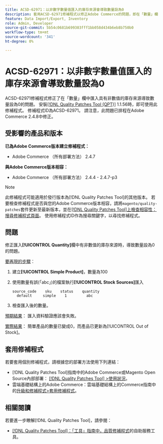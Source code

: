 ```yaml
---
title: ACSD-62971：以非數字數量值匯入的庫存來源會導致數量設為0
description: 套用ACSD-62971修補程式以修正Adobe Commerce的問題，即在「數量」欄中匯入具有非數值的庫存來源會導致數量設為0。
feature: Data Import/Export, Inventory
role: Admin, Developer
source-git-commit: 5b54c0681b699303fff1bb058d434b6eb8b750b0
workflow-type: tm+mt
source-wordcount: '341'
ht-degree: 0%

---
```



# ACSD-62971：以非數字數量值匯入的庫存來源會導致數量設為0

ACSD-62971修補程式修正了在「數量」欄中匯入具有非數值的庫存來源導致數量設為0的問題。 安裝[[!DNL Quality Patches Tool (QPT)]](/help/tools/quality-patches-tool/quality-patches-tool-to-self-serve-quality-patches.md) 1.1.56時，即可使用此修補程式。 修補程式ID為ACSD-62971。 請注意，此問題已排程在Adobe Commerce 2.4.8中修正。

## 受影響的產品和版本

**已為Adobe Commerce版本建立修補程式：**

* Adobe Commerce （所有部署方法） 2.4.7

**與Adobe Commerce版本相容：**

* Adobe Commerce （所有部署方法） 2.4.4 - 2.4.7-p3

>[!NOTE]
>
>此修補程式可能適用於發行版本為[!DNL Quality Patches Tool]的其他版本。 若要檢查修補程式是否與您的Adobe Commerce版本相容，請將`magento/quality-patches`套件更新至最新版本，並在[[!DNL Quality Patches Tool]上檢查相容性：搜尋修補程式頁面](https://experienceleague.adobe.com/tools/commerce-quality-patches/index.html?lang=zh-Hant)。 使用修補程式ID作為搜尋關鍵字，以尋找修補程式。

## 問題

修正匯入&#x200B;**[!UICONTROL Quantity]**&#x200B;欄中有非數值的庫存來源時，導致數量設為0的問題。

<u>要再現的步驟</u>：

1. 建立&#x200B;**[!UICONTROL Simple Product]**，數量為100
1. 使用數量有誤(「abc」)的檔案執行&#x200B;**[!UICONTROL Stock Sources]**&#x200B;匯入

   ```table
   source_code    sku    status    quantity
     default     simple    1         abc
   ```

1. 檢查匯入後的數量。

<u>預期結果</u>：
匯入資料驗證應該會失敗。

<u>實際結果</u>：
簡單產品的數量已變成0，而產品已更新為[!UICONTROL Out of Stock]。

## 套用修補程式

若要套用個別修補程式，請根據您的部署方法使用下列連結：

* [!DNL Quality Patches Tool]指南中的Adobe Commerce或Magento Open Source內部部署： [[!DNL Quality Patches Tool] >使用狀況](/help/tools/quality-patches-tool/usage.md)。
* 雲端基礎結構上的Adobe Commerce：雲端基礎結構上的Commerce指南中的[升級和修補程式>套用修補程式](https://experienceleague.adobe.com/docs/commerce-cloud-service/user-guide/develop/upgrade/apply-patches.html?lang=zh-Hant)。

## 相關閱讀

若要進一步瞭解[!DNL Quality Patches Tool]，請參閱：

* [[!DNL Quality Patches Tool]：「工具」指南中，品質修補程式](/help/tools/quality-patches-tool/quality-patches-tool-to-self-serve-quality-patches.md)的自助服務工具。

